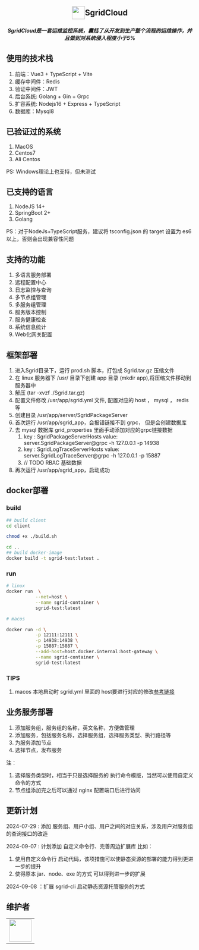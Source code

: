 <h2 align="center" style="display:flex;align-items:center;justify-content:center;">
    <img src="http://150.158.120.244/sgirdcloud/web/icon.png" style="width:35px;height:35px;" />
    <div>SgridCloud</div>
</h2>

<h5 align="center">
SgridCloud是一套运维监控系统，囊括了从开发到生产整个流程的运维操作，并且做到对系统侵入程度小于5%
</h5>

## 使用的技术栈

1. 前端：Vue3 + TypeScript + Vite
2. 缓存中间件：Redis
3. 验证中间件：JWT
4. 后台系统: Golang + Gin + Grpc
5. 扩容系统: Nodejs16 + Express + TypeScript
6. 数据库：Mysql8

## 已验证过的系统

1. MacOS
2. Centos7
3. Ali Centos

PS: Windows理论上也支持，但未测试

## 已支持的语言

1. NodeJS 14+
2. SpringBoot 2+
3. Golang

PS：对于NodeJs+TypeScript服务，建议将 tsconfig.json 的 target 设置为 es6 以上，否则会出现兼容性问题

## 支持的功能

1. 多语言服务部署
2. 远程配置中心
3. 日志监控与查询
4. 多节点组管理
5. 多服务组管理
6. 服务版本控制
7. 服务健康检查
8. 系统信息统计
9. Web化网关配置

## 框架部署

1. 进入Sgrid目录下，运行 prod.sh 脚本，打包成 Sgrid.tar.gz 压缩文件
2. 在 linux 服务器下 /usr/ 目录下创建 app 目录 (mkdir app),将压缩文件移动到服务器中
3. 解压 (tar -xvzf ./Sgrid.tar.gz)
4. 配置文件修改 /usr/app/sgrid.yml 文件, 配置对应的 host ， mysql ， redis 等
5. 创建目录 /usr/app/server/SgridPackageServer
6. 首次运行 /usr/app/sgrid_app，会报错链接不到 grpc， 但是会创建数据库
7. 去 mysql 数据库 grid_properties 里面手动添加对应的grpc链接数据
   1. key : SgridPackageServerHosts value: server.SgridPackageServer@grpc -h 127.0.0.1 -p 14938
   2. key : SgridLogTraceServerHosts value: server.SgridLogTraceServer@grpc -h 127.0.0.1 -p 15887
   3. // TODO RBAC 基础数据
8. 再次运行 /usr/app/sgrid_app，启动成功

## docker部署

### build

````sh
## build client
cd client

chmod +x ./build.sh

cd ..
## build docker-image
docker build -t sgrid-test:latest .
````

### run

````sh
# linux
docker run  \
           --net=host \
           --name sgrid-container \
           sgrid-test:latest

# macos 

docker run -d \
           -p 12111:12111 \
           -p 14938:14938 \
           -p 15887:15887 \
           --add-host=host.docker.internal:host-gateway \
           --name sgrid-container \
           sgrid-test:latest

````

### TIPS

1. macos 本地启动时 sgrid.yml 里面的 host要进行对应的修改[参考链接](https://www.cnblogs.com/forlive/p/15989409.html#:~:text=%E5%9C%A8%E5%90%AF%E5%8A%A8docker%E6%97%B6%EF%BC%8C%E5%8A%A0%E5%85%A5%E5%A6%82%E4%B8%8B%E8%AF%AD%E5%8F%A5%20--add-host%3Dhost.docker.internal%3Ahost-gateway%20%E8%80%8C%E5%9C%A8container%E5%86%85%EF%BC%8C%E5%8F%AF%E4%BB%A5%E7%9B%B4%E6%8E%A5%E8%AF%B7%E6%B1%82host.docker.internal%3APORT%EF%BC%8C%E6%9D%A5%E8%8E%B7%E5%8F%96%E5%AE%BF%E4%B8%BB%E6%9C%BA%E4%B8%8A%E6%8F%90%E4%BE%9B%E7%9A%84%E5%90%84%E7%A7%8D%E6%9C%8D%E5%8A%A1%20%E5%A6%82%E6%9E%9C%E4%BD%BF%E7%94%A8%E4%BA%86Docker%20Compose%EF%BC%8C%E5%88%99%E5%BA%94%E8%AF%A5%E5%B0%86%E4%B8%8B%E9%9D%A2%E7%9A%84%E5%8F%A5%E5%AD%90%E5%8A%A0%E5%85%A5container%E7%9A%84%E5%A3%B0%E6%98%8E%E4%B8%AD%EF%BC%9A%20extra_hosts%3A,-%20%22host.docker.internal%3Ahost-gateway%22%20Mac%E5%92%8CWindows%3A%20Docker%E7%89%88%E6%9C%AC%E9%AB%98%E4%BA%8Ev18.03%20%282018%E5%B9%B43%E6%9C%8821%E6%97%A5%E6%9B%B4%E6%96%B0%EF%BC%89%20%E7%9B%B4%E6%8E%A5%E5%9C%A8container%E5%86%85%E4%BD%BF%E7%94%A8host.docker.internal%3APORT%E6%9D%A5%E8%AE%BF%E9%97%AE%E5%AE%BF%E4%B8%BB%E6%9C%BA%E6%9C%8D%E5%8A%A1%E5%8D%B3%E5%8F%AF)

## 业务服务部署

1. 添加服务组，服务组的名称，英文名称，方便做管理
2. 添加服务，包括服务名称，选择服务组，选择服务类型、执行路径等
3. 为服务添加节点
4. 选择节点，发布服务

注：

1. 选择服务类型时，相当于只是选择服务的 执行命令模版，当然可以使用自定义命令的方式
2. 节点组添加完之后可以通过 nginx 配置端口后进行访问

## 更新计划

2024-07-29 : 添加 服务组、用户小组、用户之间的对应关系，涉及用户对服务组的查询接口的改造

2024-09-07 : 计划添加 自定义命令行、完善周边扩展库 比如：

1. 使用自定义命令行 启动代码，该项措施可以使静态资源的部署的能力得到更进一步的提升
2. 使得原本 jar、node、exe 的方式 可以得到进一步的扩展

2024-09-08 ：扩展 sgrid-cli 启动静态资源托管服务的方式

## 维护者

<table>
    <tbody>
        <tr>
            <td>
                <a target="_blank" href="https://github.com/chelizichen"><img width="60px" src="https://avatars.githubusercontent.com/u/86051766?v=4"></a>
            </td>
        </tr>
    </tbody>
</table>
